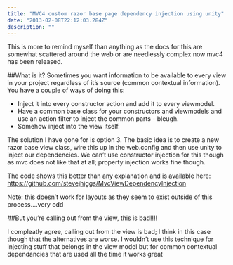 ```yaml
---
title: "MVC4 custom razor base page dependency injection using unity"
date: "2013-02-08T22:12:03.284Z"
description: ""
---
```


This is more to remind myself than anything as the docs for this are somewhat scattered around the web or are needlessly complex now mvc4 has been released.

##What is it?
Sometimes you want information to be available to every view in your project regardless of it’s source (common contextual information). You have a couple of ways of doing this:

- Inject it into every constructor action and add it to every viewmodel.
- Have a common base class for your constructors and viewmodels and use an action filter to inject the common parts - bleugh.
- Somehow inject into the view itself.

The solution I have gone for is option 3. The basic idea is to create a new razor base view class, wire this up in the web.config and then use unity to inject our dependencies. We can’t use constructor injection for this though as mvc does not like that at all; property injection works fine though.

The code shows this better than any explanation and is available here: https://github.com/stevejhiggs/MvcViewDependencyInjection

Note: this doesn’t work for layouts as they seem to exist outside of this process….very odd

##But you’re calling out from the view, this is bad!!!!

I compleatly agree, calling out from the view is bad; I think in this case though that the alternatives are worse. I wouldn’t use this technique for injecting stuff that belongs in the view model but for common contextual dependancies that are used all the time it works great
